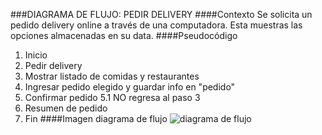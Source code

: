###DIAGRAMA DE FLUJO: PEDIR DELIVERY
####Contexto
Se solicita un pedido delivery online a través de una computadora. Esta muestras las opciones almacenadas en su data.
####Pseudocódigo 
1. Inicio
2. Pedir delivery
3. Mostrar listado de comidas y restaurantes
4. Ingresar pedido elegido y guardar info en "pedido"
5. Confirmar pedido 
       5.1  NO regresa al paso 3
6. Resumen de pedido
7. Fin
####Imagen diagrama de flujo
![diagrama de flujo](http://i68.tinypic.com/14ln6ur.jpg)